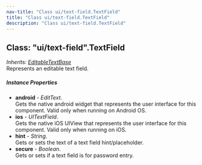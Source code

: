 ```yaml
---
nav-title: "Class ui/text-field.TextField"
title: "Class ui/text-field.TextField"
description: "Class ui/text-field.TextField"
---
```

## Class: "ui/text-field".TextField  
_Inherits:_ [_EditableTextBase_](../../ui/editable-text-base/EditableTextBase.md)  
Represents an editable text field.

##### Instance Properties
 - **android** - _EditText_.    
  Gets the native android widget that represents the user interface for this component. Valid only when running on Android OS.
 - **ios** - _UITextField_.    
  Gets the native iOS UIView that represents the user interface for this component. Valid only when running on iOS.
 - **hint** - _String_.    
  Gets or sets the text of a text field hint/placeholder.
 - **secure** - _Boolean_.    
  Gets or sets if a text field is for password entry.